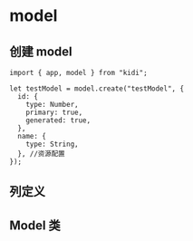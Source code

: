 # model

## 创建 model

```
import { app, model } from "kidi";

let testModel = model.create("testModel", {
  id: {
    type: Number,
    primary: true,
    generated: true,
  },
  name: {
    type: String,
  }, //资源配置
});
```

## 列定义

## Model 类
